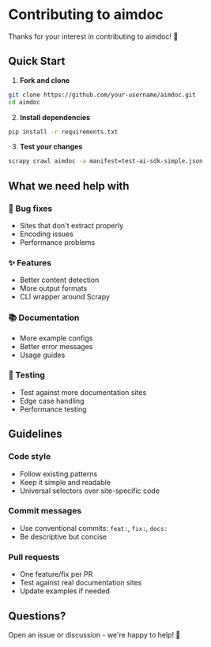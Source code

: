 # Contributing to aimdoc

Thanks for your interest in contributing to aimdoc! 🎯

## Quick Start

1. **Fork and clone**
```bash
git clone https://github.com/your-username/aimdoc.git
cd aimdoc
```

2. **Install dependencies**
```bash
pip install -r requirements.txt
```

3. **Test your changes**
```bash
scrapy crawl aimdoc -a manifest=test-ai-sdk-simple.json
```

## What we need help with

### 🐛 Bug fixes
- Sites that don't extract properly
- Encoding issues
- Performance problems

### ✨ Features  
- Better content detection
- More output formats
- CLI wrapper around Scrapy

### 📚 Documentation
- More example configs
- Better error messages
- Usage guides

### 🧪 Testing
- Test against more documentation sites
- Edge case handling
- Performance testing

## Guidelines

### Code style
- Follow existing patterns
- Keep it simple and readable  
- Universal selectors over site-specific code

### Commit messages
- Use conventional commits: `feat:`, `fix:`, `docs:`
- Be descriptive but concise

### Pull requests
- One feature/fix per PR
- Test against real documentation sites
- Update examples if needed

## Questions?

Open an issue or discussion - we're happy to help! 🚀